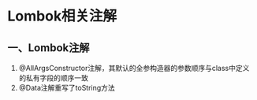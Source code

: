 # Lombok相关注解

## 一、Lombok注解
1. @AllArgsConstructor注解，其默认的全参构造器的参数顺序与class中定义的私有字段的顺序一致
2. @Data注解重写了toString方法


